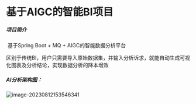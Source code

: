 # 基于AIGC的智能BI项目

##### 项目简介

​	基于Spring Boot + MQ + AIGC的智能数据分析平台

区别于传统BI，用户只需要导入原始数据集，并输入分析诉求，就能自动生成可视化图表及分析结论，实现数据分析的降本增效

##### AI分析架构图：

![image-20230812153546341](C:\Users\Administrator\AppData\Roaming\Typora\typora-user-images\image-20230812153546341.png)
